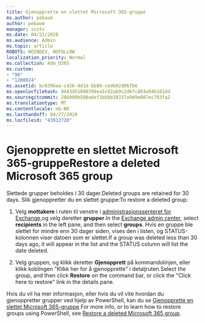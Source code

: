 ```yaml
---
title: Gjenopprette en slettet Microsoft 365-gruppe
ms.author: pebaum
author: pebaum
manager: scotv
ms.date: 04/21/2020
ms.audience: Admin
ms.topic: article
ROBOTS: NOINDEX, NOFOLLOW
localization_priority: Normal
ms.collection: Adm_O365
ms.custom:
- "98"
- "1200024"
ms.assetid: bc0396ea-c426-4d1d-bb89-ced602d06fb6
ms.openlocfilehash: 0443d51690399ea5c82ab9c2d6fc803a946161dd
ms.sourcegitcommit: 286000b588adef1bbbb28337a9d9e087ec783fa2
ms.translationtype: MT
ms.contentlocale: nb-NO
ms.lasthandoff: 04/27/2020
ms.locfileid: "43912720"
---
```

# <a name="restore-a-deleted-microsoft-365-group"></a><span data-ttu-id="7165f-102">Gjenopprette en slettet Microsoft 365-gruppe</span><span class="sxs-lookup"><span data-stu-id="7165f-102">Restore a deleted Microsoft 365 group</span></span>

<span data-ttu-id="7165f-103">Slettede grupper beholdes i 30 dager.</span><span class="sxs-lookup"><span data-stu-id="7165f-103">Deleted groups are retained for 30 days.</span></span> <span data-ttu-id="7165f-104">Slik gjenoppretter du en slettet gruppe:</span><span class="sxs-lookup"><span data-stu-id="7165f-104">To restore a deleted group:</span></span>
  
1. <span data-ttu-id="7165f-105">Velg **mottakere** i ruten til venstre i [administrasjonssenteret for Exchange,](https://outlook.office365.com/ecp/)og velg deretter **grupper**.</span><span class="sxs-lookup"><span data-stu-id="7165f-105">In the [Exchange admin center](https://outlook.office365.com/ecp/), select **recipients** in the left pane, and then select **groups**.</span></span> <span data-ttu-id="7165f-106">Hvis en gruppe ble slettet for mindre enn 30 dager siden, vises den i listen, og STATUS-kolonnen viser datoen som er slettet.</span><span class="sxs-lookup"><span data-stu-id="7165f-106">If a group was deleted less than 30 days ago, it will appear in the list and the STATUS column will list the date deleted.</span></span>

2. <span data-ttu-id="7165f-107">Velg gruppen, og klikk deretter **Gjenopprett** på kommandolinjen, eller klikk koblingen "Klikk her for å gjenopprette" i detaljruten.</span><span class="sxs-lookup"><span data-stu-id="7165f-107">Select the group, and then click **Restore** on the command bar, or click the "Click here to restore" link in the details pane.</span></span>

<span data-ttu-id="7165f-108">Hvis du vil ha mer informasjon, eller hvis du vil vite hvordan du gjenoppretter grupper ved hjelp av PowerShell, kan du se [Gjenopprette en slettet Microsoft 365-gruppe](https://go.microsoft.com/fwlink/?linkid=867802).</span><span class="sxs-lookup"><span data-stu-id="7165f-108">For more info, or to learn how to restore groups using PowerShell, see [Restore a deleted Microsoft 365 group](https://go.microsoft.com/fwlink/?linkid=867802).</span></span>
  